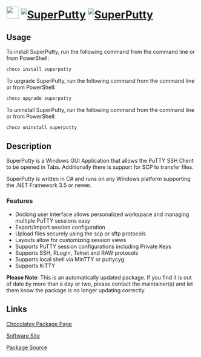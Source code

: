 ﻿# <img src="https://cdn.jsdelivr.net/gh/mkevenaar/chocolatey-packages@218fd53341b8400391b0efdb75f313d01cdcf984/icons/superputty.png" width="32" height="32"/> [![SuperPutty](https://img.shields.io/chocolatey/v/superputty.svg?label=SuperPutty)](https://chocolatey.org/packages/superputty) [![SuperPutty](https://img.shields.io/chocolatey/dt/superputty.svg)](https://chocolatey.org/packages/superputty)

## Usage

To install SuperPutty, run the following command from the command line or from PowerShell:

```powershell
choco install superputty
```

To upgrade SuperPutty, run the following command from the command line or from PowerShell:

```powershell
choco upgrade superputty
```

To uninstall SuperPutty, run the following command from the command line or from PowerShell:

```powershell
choco uninstall superputty
```

## Description

SuperPutty is a Windows GUI Application that allows the PuTTY SSH Client to be opened in Tabs. Additionally there is support for SCP to transfer files.

SuperPutty is written in C# and runs on any Windows platform supporting the .NET Framework 3.5 or newer.

### Features

* Docking user interface allows personalized workspace and managing multiple PuTTY sessions easy
* Export/Import session configuration
* Upload files securely using the scp or sftp protocols
* Layouts allow for customizing session views
* Supports PuTTY session configurations including Private Keys
* Supports SSH, RLogin, Telnet and RAW protocols
* Supports local shell via MinTTY or puttycyg
* Supports KiTTY

**Please Note**: This is an automatically updated package. If you find it is
out of date by more than a day or two, please contact the maintainer(s) and
let them know the package is no longer updating correctly.


## Links

[Chocolatey Package Page](https://chocolatey.org/packages/superputty)

[Software Site](https://www.facebook.com/superputty)

[Package Source](https://github.com/mkevenaar/chocolatey-packages/tree/master/automatic/superputty)

